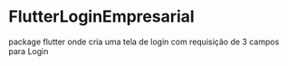 # FlutterLoginEmpresarial

package flutter onde cria uma tela de login com requisição de 3 campos para Login